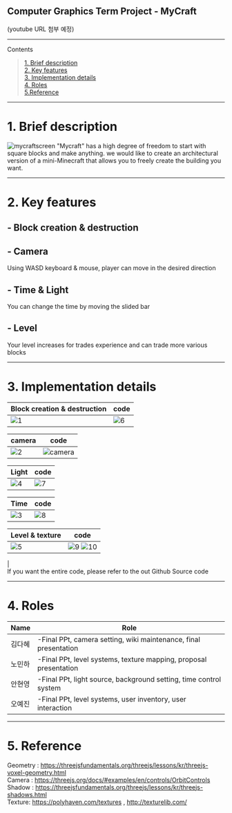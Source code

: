 ## Computer Graphics Term Project - MyCraft

(youtube URL 첨부 예정)

***
  Contents <br>
> [1. Brief description](#1-brief-description) <br>
> [2. Key features](#2-key-features) <br>
> [3. Implementation details](#3-implementation-details)<br>
> [4. Roles](#4-roles)<br>
> [5.Reference](#5-reference)<br>

***
 # 1. Brief description

![mycraftscreen](https://user-images.githubusercontent.com/57945707/140688092-02ccec36-05bf-45c5-8188-4b5868706e21.PNG)
 "Mycraft" has a high degree of freedom to start with square blocks and make anything.
we would like to create an architectural version of a mini-Minecraft that allows you to freely create the building you want.

***
 # 2. Key features 
 <h2> - Block creation & destruction <br> </h2>
 <h2> - Camera    <br> </h2> 
   Using WASD keyboard & mouse, player can move in the desired direction <br>
 <h2> - Time & Light <br></h2> 
   You can change the time by moving the slided bar <br>
 <h2>  - Level <br></h2> 
   Your level increases for trades experience and can trade more various blocks

***
 # 3. Implementation details
 | Block creation & destruction | code |
 |------------------|-----------------------------------------------------------------------------------------------------------|
 |![1](https://user-images.githubusercontent.com/57945707/140737514-44de1c6c-36bb-4a18-9e42-9ab816842fab.png) |![6](https://user-images.githubusercontent.com/57945707/140737607-44a5b084-87a3-45a0-9540-5ea4278eda6a.png) |

 | camera | code |
 |------------------|-----------------------------------------------------------------------------------------------------------|
 |![2](https://user-images.githubusercontent.com/57945707/140737977-d45676e4-7193-4f6f-8be6-4b5e87adbeb8.png)|![camera](https://user-images.githubusercontent.com/57945707/140738228-c8787a79-c21f-4ed6-914b-4c488b4996c1.PNG) |

 | Light | code |
 |------------------|-----------------------------------------------------------------------------------------------------------|
 |![4](https://user-images.githubusercontent.com/57945707/140738373-341f367d-788d-4fa3-a2cc-7fb223e17224.png)|![7](https://user-images.githubusercontent.com/57945707/140738528-6ae2da60-7851-400e-9386-ca465fed5f7f.png)|

 | Time | code |
 |------------------|-----------------------------------------------------------------------------------------------------------|
 |![3](https://user-images.githubusercontent.com/57945707/140738740-be26836f-6fc1-42a3-bd52-90744af63c07.png)|![8](https://user-images.githubusercontent.com/57945707/140738823-e6a1c9cf-4a2c-4216-ae04-184ebf47af5a.png)|
 
  | Level & texture | code |
  |------------------|-----------------------------------------------------------------------------------------------------------|
  |![5](https://user-images.githubusercontent.com/57945707/140738935-886adb6b-f46a-4be7-8ba6-4746f9bdb65a.png) |![9](https://user-images.githubusercontent.com/57945707/140738978-f0d02f62-f91b-4797-a467-89e91425da42.png) ![10](https://user-images.githubusercontent.com/57945707/140739073-b6545bed-e50d-49be-85e2-4b4eba24401c.png)
|
 <br>
 If you want the entire code, please refer to the out Github Source code

***
 # 4. Roles
   | Name  | Role |
  |------------------|-----------------------------------------------------------------------------------------------------------|
  | 김다혜 | -Final PPt, camera setting, wiki maintenance, final presentation|
  | 노민하 | -Final PPt, level systems, texture mapping, proposal presentation|
  | 안현영 | -Final PPt, light source, background setting, time control system|
  | 오예진 | -Final PPt, level systems, user inventory, user interaction|
  
***
 # 5. Reference
 Geometry : https://threejsfundamentals.org/threejs/lessons/kr/threejs-voxel-geometry.html  <br>
 Camera : https://threejs.org/docs/#examples/en/controls/OrbitControls <br>
 Shadow : https://threejsfundamentals.org/threejs/lessons/kr/threejs-shadows.html <br>
 Texture: https://polyhaven.com/textures , http://texturelib.com/ <br>
